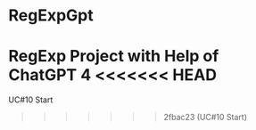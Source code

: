 # RegExpGpt
RegExp Project with Help of ChatGPT 4
<<<<<<< HEAD
=======

UC#10 Start
>>>>>>> 2fbac23 (UC#10 Start)
